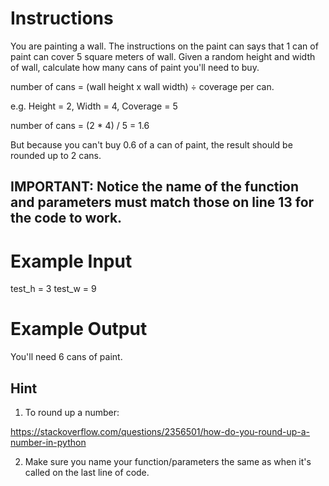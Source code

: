 # Instructions
You are painting a wall. The instructions on the paint can says that 1 can of paint can cover 5 square meters of wall. Given a random height and width of wall, calculate how many cans of paint you'll need to buy.

number of cans = (wall height x wall width) ÷ coverage per can.

e.g. Height = 2, Width = 4, Coverage = 5

number of cans = (2 * 4) / 5 = 1.6

But because you can't buy 0.6 of a can of paint, the result should be rounded up to 2 cans.

## IMPORTANT: Notice the name of the function and parameters must match those on line 13 for the code to work.

# Example Input
test_h = 3
test_w = 9
# Example Output
You'll need 6 cans of paint.
## Hint
1. To round up a number:

https://stackoverflow.com/questions/2356501/how-do-you-round-up-a-number-in-python

2. Make sure you name your function/parameters the same as when it's called on the last line of code.